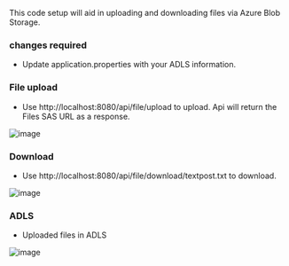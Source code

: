 This code setup will aid in uploading and downloading files via Azure Blob Storage. 

### changes required
- Update application.properties with your ADLS information.

### File upload 
- Use http://localhost:8080/api/file/upload to upload. Api will return the Files SAS URL as a response. 

![image](https://github.com/user-attachments/assets/12bc8ce6-19fe-47f4-a554-9c8aa7dd93bd)

### Download
- Use http://localhost:8080/api/file/download/textpost.txt to download.

![image](https://github.com/user-attachments/assets/0ab3de6f-6e03-4554-8822-d37d7321ff73)


### ADLS

- Uploaded files in ADLS

![image](https://github.com/user-attachments/assets/4f350bc3-7aa6-4555-8374-f24a5d7b6925)



